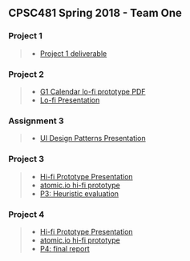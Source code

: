 ## CPSC481 Spring 2018 - Team One
### Project 1
> * <a href="https://bnthp.github.io/CPSC481/project1" target="_blank" title="Project 1 submission">Project 1 deliverable</a>

### Project 2
> * <a href="https://bnthp.github.io/CPSC481/project2/cpsc481_mockup_final_final.pdf" target="_blank" title="Project 2 submission">G1 Calendar lo-fi prototype PDF</a>
> * <a href="https://docs.google.com/presentation/d/1SemA3AltB0vDnfNiirHedPjUQmIS1jleA4FMR_AbcIU/edit?usp=sharing" target="_blank" title="Project 2 presentation">Lo-fi Presentation</a>

### Assignment 3
> * <a href="https://docs.google.com/presentation/d/1ml2QtP58nekjfr7XHQNd0wrzNgSjbsOIWDs4-iw4x20/edit?usp=sharing" target="_blank" title="A3: UI Design Patterns">UI Design Patterns Presentation</a>

### Project 3
> * <a href="https://docs.google.com/presentation/d/161EYCS6AfcJ5vqrLZGPGh6hu2Q1RMnFn7i9hjh7mzFY/edit?usp=sharing" target="_blank" title="P3: Hi-Fi">Hi-fi Prototype Presentation</a>
> * <a href="https://app.atomic.io/d/RUbVVYo71QEN" target="_blank" title="P3: Hi-Fi">atomic.io hi-fi prototype</a>
> * <a href="https://bnthp.github.io/CPSC481/project3" target="_blank" title="P3 heuristic evaluation">P3: Heuristic evaluation</a>

### Project 4
> * <a href="https://docs.google.com/presentation/d/1sBFQddb7hdmKVnZ84_rb59Dnh1dDq4Xp8X2EPK9kitA/edit?usp=sharing" target="_blank" title="P3: Hi-Fi">Hi-fi Prototype Presentation</a>
> * <a href="https://app.atomic.io/d/fZNZluVO26hG" target="_blank" title="P3: Hi-Fi">atomic.io hi-fi prototype</a>
> * <a href="https://bnthp.github.io/CPSC481/project4" target="_blank" title="P4">P4: final report</a>
